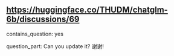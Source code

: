 ## https://huggingface.co/THUDM/chatglm-6b/discussions/69

contains_question: yes

question_part: Can you update it?  谢谢!